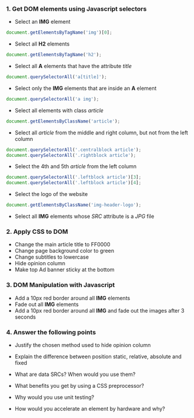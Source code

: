 ### 1. Get DOM elements using Javascript selectors

* Select an __IMG__ element
```js
document.getElementsByTagName('img')[0];
```
* Select all __H2__ elements
```js
document.getElementsByTagName('h2');
```
* Select all __A__ elements that have the attribute _title_
```js
document.querySelectorAll('a[title]');
```
* Select only the __IMG__ elements that are inside an __A__ element
```js
document.querySelectorAll('a img');
```
* Select all elements with class _article_
```js
document.getElementsByClassName('article');
```
* Select all _article_ from the middle and right column, but not from the left column
```js
document.querySelectorAll('.centralblock article');
document.querySelectorAll('.rightblock article');
```
* Select the 4th and 5th _article_ from the left column
```js
document.querySelectorAll('.leftblock article')[3];
document.querySelectorAll('.leftblock article')[4];
```
* Select the logo of the website
```js
document.getElementsByClassName('img-header-logo');
```
* Select all __IMG__ elements whose _SRC_ attribute is a _JPG_ file

### 2. Apply CSS to DOM

* Change the main article title to FF0000
* Change page background color to green
* Change subtitles to lowercase
* Hide opinion column
* Make top Ad banner sticky at the bottom

### 3. DOM Manipulation with Javascript

* Add a 10px red border around all __IMG__ elements 
* Fade out all __IMG__ elements
* Add a 10px red border around all __IMG__ and fade out the images after 3 seconds

### 4. Answer the following points

* Justify the chosen method used to hide opinion column

* Explain the difference between position static, relative, absolute and fixed

* What are data SRCs? When would you use them?

* What benefits you get by using a CSS preprocessor?

* Why would you use unit testing?

* How would you accelerate an element by hardware and why?



